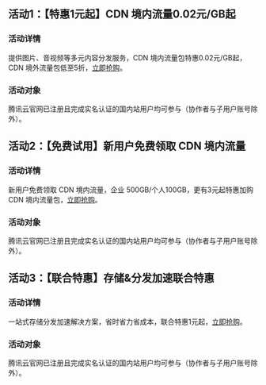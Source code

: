 

## 活动1：【特惠1元起】CDN 境内流量0.02元/GB起

### 活动详情

提供图片、音视频等多元内容分发服务，CDN 境内流量包特惠0.02元/GB起，CDN 境外流量包低至5折，[立即抢购](https://cloud.tencent.com/act/pro/CDN-?from=17218)。

### 活动对象

腾讯云官网已注册且完成实名认证的国内站用户均可参与（协作者与子用户账号除外）。

## 活动2：【免费试用】新用户免费领取 CDN 境内流量

### 活动详情

新用户免费领取 CDN 境内流量，企业 500GB/个人100GB，更有3元起特惠加购 CDN 境内流量包，[立即抢购](https://cloud.tencent.com/act/pro/video_freetrial?from=14867#free)。

### 活动对象

腾讯云官网已注册且完成实名认证的国内站用户均可参与（协作者与子用户账号除外）。

## 活动3：【联合特惠】存储&分发加速联合特惠


### 活动详情

一站式存储分发加速解决方案，省时省力省成本，联合特惠1元起，[立即抢购](https://cloud.tencent.com/act/event/cdn_cos?from=17217)。

### 活动对象

腾讯云官网已注册且完成实名认证的国内站用户均可参与（协作者与子用户账号除外）。
